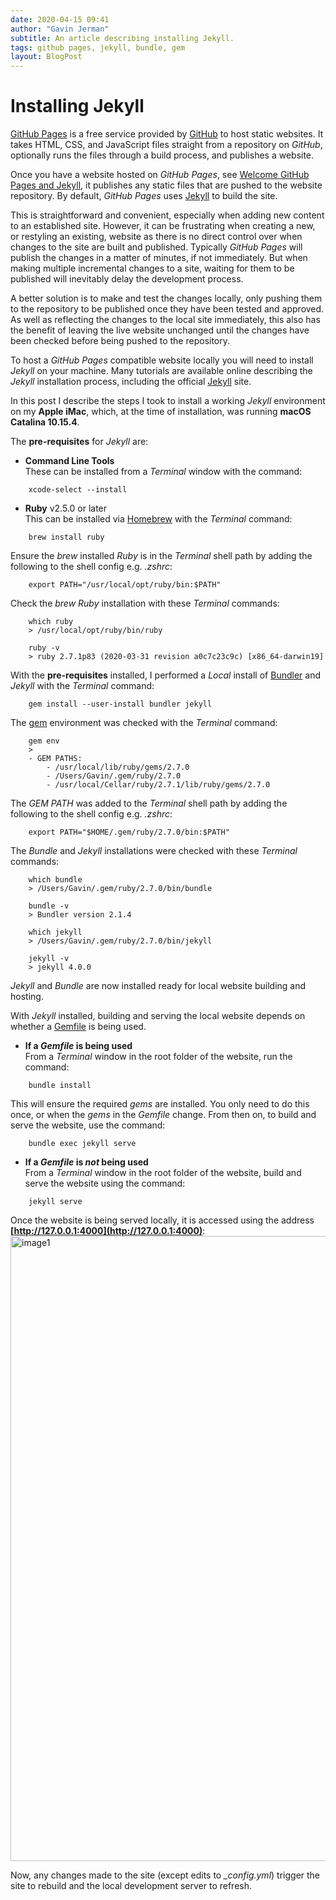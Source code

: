 ```yaml
---
date: 2020-04-15 09:41
author: "Gavin Jerman"
subtitle: An article describing installing Jekyll.
tags: github pages, jekyll, bundle, gem
layout: BlogPost
---
```


# Installing Jekyll

[GitHub Pages](https://pages.github.com) is a free service provided by [GitHub](https://github.com/) to host static websites. It takes HTML, CSS, and JavaScript files straight from a repository on *GitHub*, optionally runs the files through a build process, and publishes a website.

Once you have a website hosted on *GitHub Pages*, see [Welcome GitHub Pages and Jekyll](/blog/2020-04-09-welcome-github-jekyll), it publishes any static files that are pushed to the website repository. By default, *GitHub Pages* uses [Jekyll](https://jekyllrb.com) to build the site.


This is straightforward and convenient, especially when adding new content to an established site. However, it can be frustrating when creating a new, or restyling an existing, website as there is no direct control over when changes to the site are built and published. Typically *GitHub Pages* will publish the changes in a matter of minutes, if not immediately. But when making multiple incremental changes to a site, waiting for them to be published will inevitably delay the development process.

A better solution is to make and test the changes locally, only pushing them to the repository to be published once they have been tested and approved. As well as reflecting the changes to the local site immediately, this also has the benefit of leaving the live website unchanged until the changes have been checked before being pushed to the repository.

To host a *GitHub Pages* compatible website locally you will need to install *Jekyll* on your machine. Many tutorials are available online describing the *Jekyll* installation process, including the official [Jekyll](https://jekyllrb.com/docs/) site.

In this post I describe the steps I took to install a working *Jekyll* environment on my **Apple iMac**, which, at the time of installation, was running **macOS Catalina 10.15.4**.

The **pre-requisites** for *Jekyll* are:

- **Command Line Tools**  
These can be installed from a *Terminal* window with the command:

```
    xcode-select --install
```

- **Ruby** v2.5.0 or later  
This can be installed via [Homebrew](https://brew.sh) with the *Terminal* command:

```
    brew install ruby
```

Ensure the *brew* installed *Ruby* is in the *Terminal* shell path by adding the following to the shell config e.g. *.zshrc*:

```
    export PATH="/usr/local/opt/ruby/bin:$PATH"
```

Check the *brew* *Ruby* installation with these *Terminal* commands:

```
    which ruby
    > /usr/local/opt/ruby/bin/ruby
    
    ruby -v
    > ruby 2.7.1p83 (2020-03-31 revision a0c7c23c9c) [x86_64-darwin19]
```

With the **pre-requisites** installed, I performed a *Local* install of [Bundler](https://jekyllrb.com/docs/ruby-101/#bundler) and *Jekyll* with the *Terminal* command:

```
    gem install --user-install bundler jekyll
```

The [gem](https://jekyllrb.com/docs/ruby-101/#gems) environment was checked with the *Terminal* command:

```
    gem env
    >
    - GEM PATHS:
        - /usr/local/lib/ruby/gems/2.7.0
        - /Users/Gavin/.gem/ruby/2.7.0
        - /usr/local/Cellar/ruby/2.7.1/lib/ruby/gems/2.7.0
```

The *GEM PATH* was added to the *Terminal* shell path by adding the following to the shell config e.g. *.zshrc*:

```
    export PATH="$HOME/.gem/ruby/2.7.0/bin:$PATH"
```

The *Bundle* and *Jekyll* installations were checked with these *Terminal* commands:

```
    which bundle
    > /Users/Gavin/.gem/ruby/2.7.0/bin/bundle
    
    bundle -v
    > Bundler version 2.1.4
    
    which jekyll
    > /Users/Gavin/.gem/ruby/2.7.0/bin/jekyll
    
    jekyll -v
    > jekyll 4.0.0
```

*Jekyll* and *Bundle* are now installed ready for local website building and hosting.

With *Jekyll* installed, building and serving the local website depends on whether a [Gemfile](https://jekyllrb.com/docs/ruby-101/#gemfile) is being used.

- **If a *Gemfile* is being used**  
    From a *Terminal* window in the root folder of the website, run the command:

```
    bundle install
```   

This will ensure the required *gems* are installed. You only need to do this once, or when the *gems* in the *Gemfile* change. From then on, to build and serve the website, use the command:

```
    bundle exec jekyll serve
```  

- **If a *Gemfile* is *not* being used**  
    From a *Terminal* window in the root folder of the website, build and serve the website using the command:
    
```
    jekyll serve
```     

Once the website is being served locally, it is accessed using the address **[http://127.0.0.1:4000](http://127.0.0.1:4000)**:
<img src="/images/blog/2020-04-15-installing-1.png" alt="image1" width="1000">

Now, any changes made to the site (except edits to *_config.yml*) trigger the site to rebuild and the local development server to refresh.
